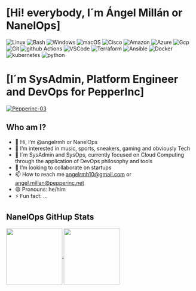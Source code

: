 # [Hi! everybody, I´m Ángel Millán or NanelOps]

<!--- ![JavaScript](https://img.shields.io/badge/-JavaScript-F7DF1E?style=for-the-badge&logo=JavaScript&logoColor=black) --->
<!--- ![Node.js](https://img.shields.io/badge/-Node.js-339933?style=for-the-badge&logo=node.js&logoColor=white) --->
<!--- ![HTML5](https://img.shields.io/badge/-HTML5-E34F26?style=for-the-badge&logo=html5&logoColor=white) --->
![Linux](https://img.shields.io/badge/linux-000000?logo=linux&logoColor=white&style=for-the-badge)
![Bash](https://img.shields.io/badge/bash-4EAA25?logo=gnu-bash&logoColor=white&style=for-the-badge)
![Windows](https://img.shields.io/badge/windows-0078D6?logo=windows&logoColor=white&style=for-the-badge)
![macOS](https://img.shields.io/badge/macOS-000000?logo=apple&logoColor=white&style=for-the-badge)
![Cisco](https://img.shields.io/badge/cisco-1BA0D7?logo=cisco&logoColor=white&style=for-the-badge)
![Amazon](https://img.shields.io/badge/Amazon_AWS-232F3E?style=for-the-badge&logo=amazon-aws&logoColor=white)
![Azure](https://img.shields.io/badge/azure-0078D4?logo=microsoft-azure&logoColor=white&style=for-the-badge)
![Gcp](https://img.shields.io/badge/Google_Cloud-4285F4?style=for-the-badge&logo=google-cloud&logoColor=white)
![Git](https://img.shields.io/badge/git-F05032?logo=git&logoColor=white&style=for-the-badge)
![github Actions](https://img.shields.io/badge/GitHub_Actions-2088FF?style=for-the-badge&logo=github-actions&logoColor=white)
![VSCode](https://img.shields.io/badge/Visual_Studio_Code-0078D4?style=for-the-badge&logo=visual%20studio%20code&logoColor=white)
![Terraform](https://img.shields.io/badge/terraform-7B42BC?logo=terraform&logoColor=white&style=for-the-badge)
![Ansible](https://img.shields.io/badge/ansible-EE0000?logo=ansible&logoColor=white&style=for-the-badge)
![Docker](https://img.shields.io/badge/docker-2496ED?logo=docker&logoColor=white&style=for-the-badge)
![kubernetes](https://img.shields.io/badge/kubernetes-326CE5?logo=kubernetes&logoColor=white&style=for-the-badge)
![python](https://img.shields.io/badge/python-3776AB?logo=python&logoColor=white&style=for-the-badge)
<!--- ![golang](https://img.shields.io/badge/Go-00ADD8?style=for-the-badge&logo=go&logoColor=white) --->
<!--- ![Gitlab](https://img.shields.io/badge/GitLab-330F63?style=for-the-badge&logo=gitlab&logoColor=white) --->
<!--- ![Jenkins](	https://img.shields.io/badge/Jenkins-D24939?style=for-the-badge&logo=Jenkins&logoColor=white) --->
<!--- ![city](https://img.shields.io/badge/TeamCity-000000?style=for-the-badge&logo=TeamCity&logoColor=white) --->

# [I´m SysAdmin, Platform Engineer and DevOps for PepperInc]

[![Pepperinc-03](https://github.com/user-attachments/assets/77889f3f-18e6-47f4-8b25-e438c5f2cfcc)](http://www.pepperinc.net)

## Who am I?

- 👋 Hi, I’m @angelrmh or NanelOps
- 👀 I’m interested in music, sports, sneakers, gaming and obviously Tech
- 🌱 I´m SysAdmin and SysOps, currently focused on Cloud Computing through the application of DevOps philosophy and tools
- 💞️ I’m looking to collaborate on startups
- 📫 How to reach me angelrmh10@gmail.com or angel.millan@pepperinc.net
- 😄 Pronouns: he/him
- ⚡ Fun fact: ...

## NanelOps GitHup Stats

<a href="https://github.com/anuraghazra/github-readme-stats">
  <img height=150 align="center" src="https://github-readme-stats.vercel.app/api?username=angelrmh&show_icons=true&theme=vue" />
</a>
<a href="https://github.com/anuraghazra/convoychat">
  <img height=150 align="center" src="https://github-readme-stats.vercel.app/api/top-langs?username=angelrmh&layout=compact&langs_count=8&card_width=150&theme=vue" />
</a>

<!---
angelrmh/angelrmh is a ✨ special ✨ repository because its `README.md` (this file) appears on your GitHub profile.
You can click the Preview link to take a look at your changes.
--->
